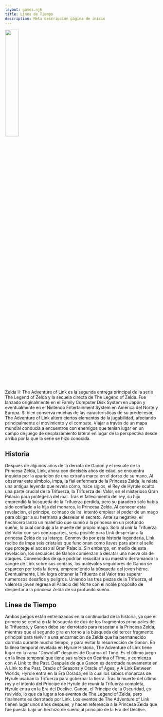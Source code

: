 ```yaml
---
layout: games.njk
title: Linea de Tiempo 
description: Meta descripción página de inicio
---
```

</p>
<img width="30%" src="/img/TAOL.png">
</p>
<div class="container">
Zelda II: The Adventure of Link es la segunda entrega principal de la serie The Legend of Zelda y la secuela directa de The Legend of Zelda. Fue lanzado originalmente en el Family Computer Disk System en Japón y eventualmente en el Nintendo Entertainment System en América del Norte y Europa. Si bien conserva muchas de las características de su predecesor, The Adventure of Link alteró ciertos elementos de la jugabilidad, afectando principalmente el movimiento y el combate. Viajar a través de un mapa mundial conducía a encuentros con enemigos que tenían lugar en un campo de juego de desplazamiento lateral en lugar de la perspectiva desde arriba por la que la serie se hizo conocida.
</p>
<h2>Historia</h2>
Después de algunos años de la derrota de Ganon y el rescate de la Princesa Zelda, Link, ahora con dieciséis años de edad, se encuentra inquieto por la aparición de una extraña marca en el dorso de su mano. Al observar este símbolo, Impa, la fiel enfermera de la Princesa Zelda, le relata una antigua leyenda que revela cómo, hace siglos, el Rey de Hyrule ocultó una parte crucial de la Trifuerza, la Trifuerza del Valor, en el misterioso Gran Palacio para protegerla del mal.
Tras el fallecimiento del rey, su hijo emprendió la búsqueda de la Trifuerza perdida, pero su paradero solo había sido confiado a la hija del monarca, la Princesa Zelda. Al conocer esta revelación, el príncipe, colmado de ira, intentó emplear el poder de un mago para obligar a su hermana a desvelar el secreto. Ante su negativa, el hechicero lanzó un maleficio que sumió a la princesa en un profundo sueño, lo cual condujo a la muerte del propio mago. Solo al unir la Trifuerza del Valor con sus contrapartes, sería posible para Link despertar a la princesa Zelda de su letargo.
Conmovido por esta historia legendaria, Link recibe de Impa seis cristales que funcionan como llaves para abrir el sello que protege el acceso al Gran Palacio. Sin embargo, en medio de esta revelación, los secuaces de Ganon comienzan a desatar una nueva ola de ataques. Convencidos de que podrían resucitar a su maestro derramando la sangre de Link sobre sus cenizas, los malévolos seguidores de Ganon se esparcen por toda la tierra, emprendiendo la búsqueda del joven héroe.
Eventualmente, Link logra obtener la Trifuerza del Valor tras superar numerosos desafíos y peligros. Uniendo las tres piezas de la Trifuerza, el valeroso joven regresa al Palacio del Norte con el noble propósito de despertar a la princesa Zelda de su profundo sueño.
</p>
<h2>Linea de Tiempo</h2>
Ambos juegos están entrelazados en la continuidad de la historia, ya que el primero se centra en la búsqueda de dos de los fragmentos principales de la Trifuerza, y Ganon debe ser derrotado para rescatar a la Princesa Zelda; mientras que el segundo gira en torno a la búsqueda del tercer fragmento principal para revivir a una encarnación de Zelda que ha permanecido dormida durante mucho tiempo, y para evitar la resurrección de Ganon.
En la línea temporal revelada en Hyrule Historia, The Adventure of Link tiene lugar en la rama "Downfall" después de Ocarina of Time. Es el último juego en la línea temporal que tiene sus raíces en Ocarina of Time, y comienza con A Link to the Past. Después de que Ganon es derrotado nuevamente en A Link to the Past, Oracle of Seasons y Oracle of Ages, y A Link Between Worlds, Hyrule entra en la Era Dorada, en la cual los sabios monarcas de Hyrule usaban la Trifuerza para gobernar la tierra. Tras la muerte del último rey y el intento del Príncipe de Hyrule de reunir la Trifuerza completa, Hyrule entra en la Era del Declive. Ganon, el Príncipe de la Oscuridad, es revivido, lo que da lugar a los eventos de The Legend of Zelda, pero finalmente es derrotado por Link. Los eventos de The Adventure of Link tienen lugar unos años después, y hacen referencia a la Princesa Zelda que fue puesta bajo un hechizo de sueño al principio de la Era del Declive.
</p>
</div>